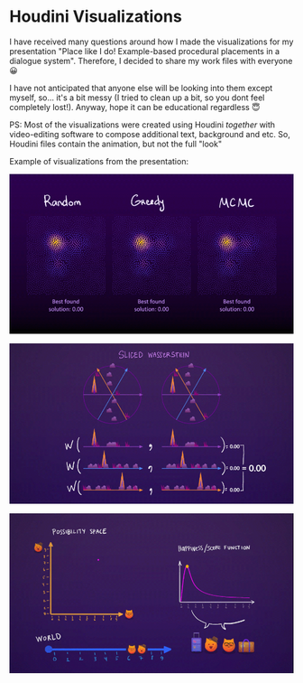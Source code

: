 # Houdini Visualizations

I have received many questions around how I made the visualizations for my presentation "Place like I do! Example-based procedural placements in a dialogue system". Therefore, I decided to share my work files with everyone 😀 

I have not anticipated that anyone else will be looking into them except myself, so...  it's a bit messy (I tried to clean up a bit, so you dont feel completely lost!). Anyway, hope it can be educational regardless 😇

PS: Most of the visualizations were created using Houdini _together_ with video-editing software to compose additional text, background and etc. So, Houdini files contain the animation, but not the full "look" 

Example of visualizations from the presentation:

![](/gifs/TheThing_github_example_1.gif)

![](/gifs/TheThing_github_example_2.gif)

![](/gifs/TheThing_github_example_3.gif)
